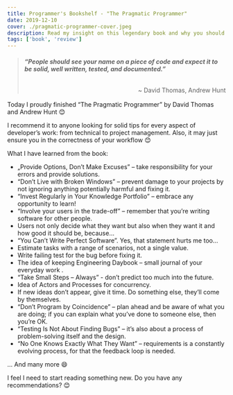 ```yaml
---
title: Programmer's Bookshelf - "The Pragmatic Programmer"
date: 2019-12-10
cover: ./pragmatic-programmer-cover.jpeg
description: Read my insight on this legendary book and why you should read it!
tags: ['book', 'review']
---
```


> #### *“People should see your name on a piece of code and expect it to be solid, well written, tested, and documented.”*
>
> <div style='text-align: right;margin-top:2rem;margin-bottom:1rem'> ~ David Thomas, Andrew Hunt </div>

Today I proudly finished “The Pragmatic Programmer” by David Thomas and Andrew Hunt 😊 

I recommend it to anyone looking for solid tips for every aspect of developer’s work: from technical to project management. Also, it may just ensure you in the correctness of your workflow 😊

What I have learned from the book:
 
- „Provide Options, Don’t Make Excuses” – take responsibility for your errors and provide solutions.
- “Don’t Live with Broken Windows” – prevent damage to your projects by not ignoring anything potentially harmful and fixing it.
- “Invest Regularly in Your Knowledge Portfolio” – embrace any opportunity to learn!
- “Involve your users in the trade-off” – remember that you’re writing software for other people.
- Users not only decide what they want but also when they want it and how good it should be, because… 
- “You Can’t Write Perfect Software”. Yes, that statement hurts me too…
- Estimate tasks with a range of scenarios, not a single value.
- Write failing test for the bug before fixing it.
- The idea of keeping Engineering Daybook – small journal of your everyday work .
- “Take Small Steps – Always”  - don’t predict too much into the future.
- Idea of Actors and Processes for concurrency.
- If new ideas don’t appear, give it time. Do something else, they’ll come by themselves.
- “Don’t Program by Coincidence” – plan ahead and  be aware of what you are doing; if you can explain what you’ve done to someone else, then you’re OK.
- “Testing Is Not About Finding Bugs” – it’s also about a process of problem-solving itself and the design.
- “No One Knows Exactly What They Want” – requirements is a constantly evolving process, for that the feedback loop is needed.

… And many more 😄

I feel I need to start reading something new. Do you have any recommendations? 😊